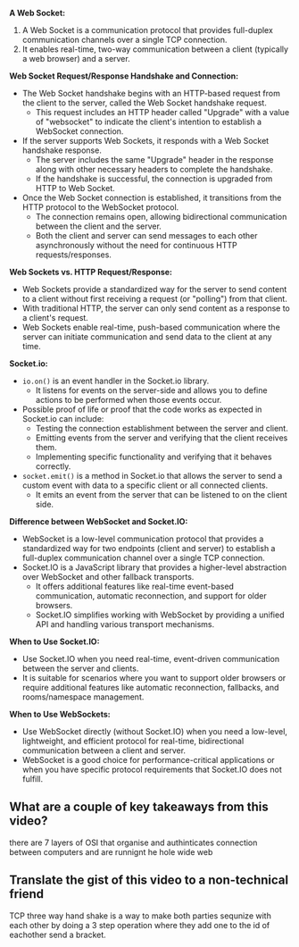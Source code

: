 **A Web Socket:**
1. A Web Socket is a communication protocol that provides full-duplex communication channels over a single TCP connection.
2. It enables real-time, two-way communication between a client (typically a web browser) and a server.

**Web Socket Request/Response Handshake and Connection:**
- The Web Socket handshake begins with an HTTP-based request from the client to the server, called the Web Socket handshake request.
  - This request includes an HTTP header called "Upgrade" with a value of "websocket" to indicate the client's intention to establish a WebSocket connection.
- If the server supports Web Sockets, it responds with a Web Socket handshake response.
  - The server includes the same "Upgrade" header in the response along with other necessary headers to complete the handshake.
  - If the handshake is successful, the connection is upgraded from HTTP to Web Socket.
- Once the Web Socket connection is established, it transitions from the HTTP protocol to the WebSocket protocol.
  - The connection remains open, allowing bidirectional communication between the client and the server.
  - Both the client and server can send messages to each other asynchronously without the need for continuous HTTP requests/responses.

**Web Sockets vs. HTTP Request/Response:**
- Web Sockets provide a standardized way for the server to send content to a client without first receiving a request (or "polling") from that client.
- With traditional HTTP, the server can only send content as a response to a client's request.
- Web Sockets enable real-time, push-based communication where the server can initiate communication and send data to the client at any time.

**Socket.io:**
- `io.on()` is an event handler in the Socket.io library.
  - It listens for events on the server-side and allows you to define actions to be performed when those events occur.
- Possible proof of life or proof that the code works as expected in Socket.io can include:
  - Testing the connection establishment between the server and client.
  - Emitting events from the server and verifying that the client receives them.
  - Implementing specific functionality and verifying that it behaves correctly.
- `socket.emit()` is a method in Socket.io that allows the server to send a custom event with data to a specific client or all connected clients.
  - It emits an event from the server that can be listened to on the client side.

**Difference between WebSocket and Socket.IO:**
- WebSocket is a low-level communication protocol that provides a standardized way for two endpoints (client and server) to establish a full-duplex communication channel over a single TCP connection.
- Socket.IO is a JavaScript library that provides a higher-level abstraction over WebSocket and other fallback transports.
  - It offers additional features like real-time event-based communication, automatic reconnection, and support for older browsers.
  - Socket.IO simplifies working with WebSocket by providing a unified API and handling various transport mechanisms.

**When to Use Socket.IO:**
- Use Socket.IO when you need real-time, event-driven communication between the server and clients.
- It is suitable for scenarios where you want to support older browsers or require additional features like automatic reconnection, fallbacks, and rooms/namespace management.

**When to Use WebSockets:**
- Use WebSocket directly (without Socket.IO) when you need a low-level, lightweight, and efficient protocol for real-time, bidirectional communication between a client and server.
- WebSocket is a good choice for performance-critical applications or when you have specific protocol requirements that Socket.IO does not fulfill.
 ## What are a couple of key takeaways from this video? 
 there are 7 layers of OSI that organise and authinticates connection between computers and are runnignt he hole wide web
 ## Translate the gist of this video to a non-technical friend
 TCP three way hand shake is a way to make both parties sequnize with each other by  doing a 3 step operation where they add one to the id of eachother send a bracket.
